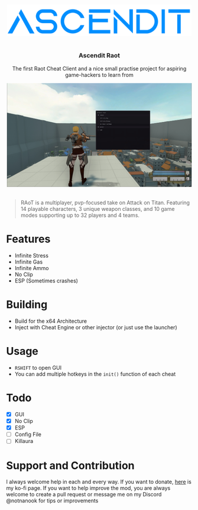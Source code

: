 <!-- PROJECT LOGO -->
<br />
<div align="center">
  <a href="https://github.com/NotNanook/Ascendit-Raot">
    <img src="images/logoBig.png" alt="Logo" width="500">
  </a>
  <h1></h1>
  <h3 align="center">Ascendit Raot</h3>

  <p align="center">
    The first Raot Cheat Client and a nice small practise project for aspiring game-hackers to learn from
  </p>
  
  <a href="https://github.com/NotNanook/Ascendit-Raot">
    <img src="images/Showcase.jpg" alt="Showcase" width="500">
  </a>
</div>
<br />

>RAoT is a multiplayer, pvp-focused take on Attack on Titan.  Featuring 14 playable characters, 3 unique weapon classes, and 10 game modes supporting up to 32 players and 4 teams.

# Features
- Infinite Stress
- Infinite Gas
- Infinite Ammo
- No Clip
- ESP (Sometimes crashes)

# Building
- Build for the x64 Architecture
- Inject with Cheat Engine or other injector (or just use the launcher)

# Usage
- `RSHIFT` to open GUI
- You can add multiple hotkeys in the `init()` function of each cheat

# Todo
- [X] GUI
- [X] No Clip
- [X] ESP
- [ ] Config File
- [ ] Killaura

# Support and Contribution
I always welcome help in each and every way. If you want to donate, [here](https://ko-fi.com/notnanook) is my ko-fi page. If you want to help improve the mod, you are always welcome to create a pull request or message me on my Discord @notnanook for tips or improvements
